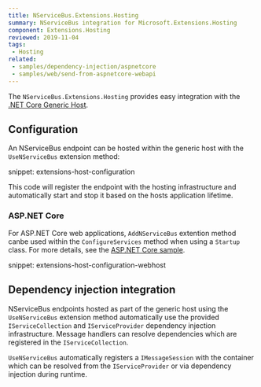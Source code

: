 ```yaml
---
title: NServiceBus.Extensions.Hosting
summary: NServiceBus integration for Microsoft.Extensions.Hosting
component: Extensions.Hosting
reviewed: 2019-11-04
tags:
 - Hosting
related:
 - samples/dependency-injection/aspnetcore
 - samples/web/send-from-aspnetcore-webapi
---
```


The `NServiceBus.Extensions.Hosting` provides easy integration with the [.NET Core Generic Host](https://docs.microsoft.com/en-us/aspnet/core/fundamentals/host/generic-host).

## Configuration 

An NServiceBus endpoint can be hosted within the generic host with the `UseNServiceBus` extension method:

snippet: extensions-host-configuration

This code will register the endpoint with the hosting infrastructure and automatically start and stop it based on the hosts application lifetime.

### ASP.NET Core

For ASP.NET Core web applications, `AddNServiceBus` extention method canbe used within the `ConfigureServices` method when using a `Startup` class. For more details, see the [ASP.NET Core sample](/samples/dependency-injection/aspnetcore).

snippet: extensions-host-configuration-webhost

## Dependency injection integration

NServiceBus endpoints hosted as part of the generic host using the `UseNServiceBus` extension method automatically use the provided `IServiceCollection` and `IServiceProvider` dependency injection infrastructure. Message handlers can resolve dependencies which are registered in the `IServiceCollection`.

`UseNServiceBus` automatically registers a `IMessageSession` with the container which can be resolved from the `IServiceProvider` or via dependency injection during runtime.